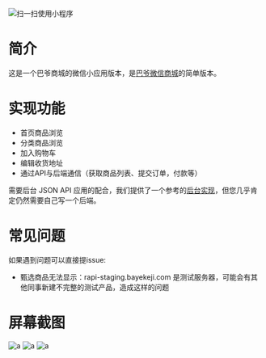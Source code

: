![扫一扫使用小程序]( https://baye-media.oss-cn-shanghai.aliyuncs.com/uploads/media_files/170109/fe09e491-6df6-43a1-8529-59d88c8df1f1.jpg)

# 简介

这是一个巴爷商城的微信小应用版本，是[巴爷微信商城](https://wechat.bayekeji.com)的简单版本。

# 实现功能

* 首页商品浏览
* 分类商品浏览
* 加入购物车
* 编辑收货地址
* 通过API与后端通信（获取商品列表、提交订单，付款等）

需要后台 JSON API 应用的配合，我们提供了一个参考的[后台实现](https://github.com/bayetech/wechat_mall_applet_backend)，但您几乎肯定仍然需要自己写一个后端。

# 常见问题

如果遇到问题可以直接提issue:

 - 甄选商品无法显示：rapi-staging.bayekeji.com 是测试服务器，可能会有其他同事新建不完整的测试产品，造成这样的问题


# 屏幕截图

![a](http://although2013.com/images/wechat_applet_1.png)
![a](http://although2013.com/images/wechat_applet_2.png)
![a](http://although2013.com/images/wechat_applet_3.png)
